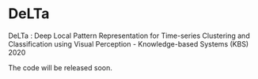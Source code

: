 # DeLTa
DeLTa : Deep Local Pattern Representation for Time-series Clustering and Classification using Visual Perception - Knowledge-based Systems (KBS) 2020


The code will be released soon.
